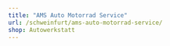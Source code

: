 ```yaml
---
title: "AMS Auto Motorrad Service"
url: /schweinfurt/ams-auto-motorrad-service/
shop: Autowerkstatt
---
```

